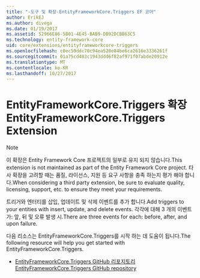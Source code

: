 ```yaml
---
title: "-도구 및 확장-EntityFrameworkCore.Triggers EF 코어"
author: ErikEJ
ms.author: divega
ms.date: 01/19/2017
ms.assetid: 52966E86-5B01-4E45-BAB9-DB92DCBB63C5
ms.technology: entity-framework-core
uid: core/extensions/entityframeworkcore-triggers
ms.openlocfilehash: c0ec59ddc70c94ea520e84be6ca2616e3336261f
ms.sourcegitcommit: 01a75cd483c1943ddd6f82af971f07abde20912e
ms.translationtype: MT
ms.contentlocale: ko-KR
ms.lasthandoff: 10/27/2017
---
```

# <a name="entityframeworkcoretriggers-extension"></a><span data-ttu-id="20867-102">EntityFrameworkCore.Triggers 확장</span><span class="sxs-lookup"><span data-stu-id="20867-102">EntityFrameworkCore.Triggers Extension</span></span>

> [!NOTE]  
> <span data-ttu-id="20867-103">이 확장은 Entity Framework Core 프로젝트의 일부로 유지 되지 않습니다.</span><span class="sxs-lookup"><span data-stu-id="20867-103">This extension is not maintained as part of the Entity Framework Core project.</span></span> <span data-ttu-id="20867-104">타사 확장을 고려할 때는 품질, 라이선스, 지원 등 요구 사항을 충족 하는지 평가 해야 합니다.</span><span class="sxs-lookup"><span data-stu-id="20867-104">When considering a third party extension, be sure to evaluate quality, licensing, support, etc. to ensure they meet your requirements.</span></span>

<span data-ttu-id="20867-105">트리거와 엔터티를 삽입, 업데이트 및 삭제 이벤트를 추가 합니다.</span><span class="sxs-lookup"><span data-stu-id="20867-105">Add triggers to your entities with insert, update, and delete events.</span></span> <span data-ttu-id="20867-106">각각에 대해 3 개의 이벤트가: 앞, 뒤 및 오류 발생 시.</span><span class="sxs-lookup"><span data-stu-id="20867-106">There are three events for each: before, after, and upon failure.</span></span>

<span data-ttu-id="20867-107">다음 리소스는 EntityFrameworkCore.Triggers를 시작 하는 데 도움이 됩니다.</span><span class="sxs-lookup"><span data-stu-id="20867-107">The following resource will help you get started with EntityFrameworkCore.Triggers.</span></span>
* [<span data-ttu-id="20867-108">EntityFrameworkCore.Triggers GitHub 리포지토리</span><span class="sxs-lookup"><span data-stu-id="20867-108">EntityFrameworkCore.Triggers GitHub repository</span></span>](https://github.com/NickStrupat/EntityFramework.Triggers/)
